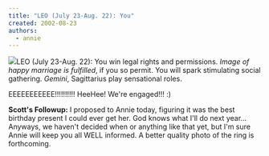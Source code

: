 ```yaml
---
title: "LEO (July 23-Aug. 22): You"
created: 2002-08-23
authors:
  - annie
---
```


![](/images/ring_web.jpg)LEO (July 23-Aug. 22): You win legal rights and permissions. _Image of happy marriage is fulfilled_, if you so permit. You will spark stimulating social gathering. _Gemini_, Sagittarius play sensational roles.

EEEEEEEEEEE!!!!!!!!!!
HeeHee! We're engaged!!! :)

**Scott's Followup:** I proposed to Annie today, figuring it was the best birthday present I could ever get her. God knows what I'll do next year... Anyways, we haven't decided when or anything like that yet, but I'm sure Annie will keep you all WELL informed. A better quality photo of the ring is forthcoming.
